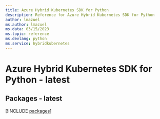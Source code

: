 ```yaml
---
title: Azure Hybrid Kubernetes SDK for Python
description: Reference for Azure Hybrid Kubernetes SDK for Python
author: lmazuel
ms.author: lmazuel
ms.data: 03/15/2023
ms.topic: reference
ms.devlang: python
ms.service: hybridkubernetes
---
```

# Azure Hybrid Kubernetes SDK for Python - latest
## Packages - latest
[!INCLUDE [packages](hybrid-kubernetes-index.md)]